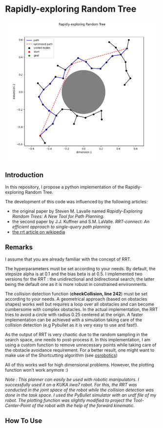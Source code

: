 # Rapidly-exploring Random Tree

![alt text](https://github.com/lesurJ/RRT/blob/main/RRT.png)

## Introduction

In this repository, I propose a python implementation of the Rapidly-exploring Random Tree.

The development of this code was influenced by the following articles:
* the original paper by Steven M. Lavalle named *Rapidly-Exploring Random Trees: A New Tool for Path Planning.*
* the second paper by J.J. Kuffner and S.M. LaValle. *RRT-connect: An efficient approach to single-query path planning*
* [the rrt article on wikipedia](https://en.wikipedia.org/wiki/Rapidly-exploring_random_tree)

## Remarks

I assume that you are already familiar with the concept of RRT.

The hyperparameters must be set according to your needs. By default, the stepsize alpha is at 0.1 and the bias beta is at 0.5. I implemented two versions for the RRT : the unidirectional and bidirectional search; the latter being the default one as it is more robust in constrained environments.

The collision detection function (**checkCollision, line 242**) must be set according to your needs. 
A geometrical approach (based on obstacles shapes) works well but requires a loop over all obstacles and can become cumbersome with complex obstacles. In the actual implementation, the RRT tries to avoid a circle with radius 0.25 centered at the origin. 
A faster implementation can be achieved with a simulation taking care of the collision detection (e.g Pybullet as it is very easy to use and fast!).

As the output of RRT is very chaotic due to the random sampling in the search space, one needs to post-process it. In this implementation, I am using a custom function to remove unnecessary points while taking care of the obstacle avoidance requirement. For a better result, one might want to make use of the Shortcutting algorithm (see [osrobotics](https://www.osrobotics.org/osr/planning/post_processing.html)) 

All of this works well for high dimensional problems. However, the plotting function won't work anymore :)

*Note : This planner can easily be used with robotic manipulators. I successfully used it on a KUKA iiwa7 robot. For this, the RRT was conducted in the joint space of the robot while the collision detection was done in the task space. I used the PyBullet simulator with an urdf file of my robot. The plotting function was slightly modified to project the Tool-Center-Point of the robot with the help of the forward kinematic.*

## How To Use
